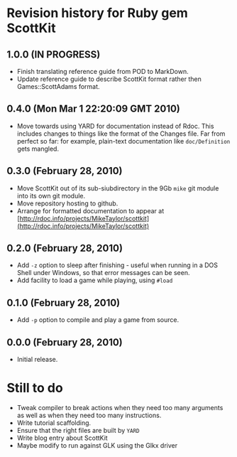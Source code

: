 Revision history for Ruby gem ScottKit
======================================

1.0.0 (IN PROGRESS)
-------------------
* Finish translating reference guide from POD to MarkDown.
* Update reference guide to describe ScottKit format rather then Games::ScottAdams format.

0.4.0 (Mon Mar  1 22:20:09 GMT 2010)
------------------------------------
* Move towards using YARD for documentation instead of Rdoc.  This
  includes changes to things like the format of the Changes file.  Far
  from perfect so far: for example, plain-text documentation like
  `doc/Definition` gets mangled.

0.3.0 (February 28, 2010)
-------------------------
* Move ScottKit out of its sub-siubdirectory in the 9Gb `mike`
  git module into its own git module.
* Move repository hosting to github.
* Arrange for formatted documentation to appear at
  [http://rdoc.info/projects/MikeTaylor/scottkit](http://rdoc.info/projects/MikeTaylor/scottkit)

0.2.0 (February 28, 2010)
-------------------------
* Add `-z` option to sleep after finishing - useful when running in a
  DOS Shell under Windows, so that error messages can be seen.
* Add facility to load a game while playing, using `#load`

0.1.0 (February 28, 2010)
-------------------------
* Add `-p` option to compile and play a game from source.

0.0.0 (February 28, 2010)
-------------------------
* Initial release.


Still to do
===========

* Tweak compiler to break actions when they need too many arguments as
  well as when they need too many instructions.
* Write tutorial scaffolding.
* Ensure that the right files are built by `YARD`
* Write blog entry about ScottKit
* Maybe modify to run against GLK using the Glkx driver

